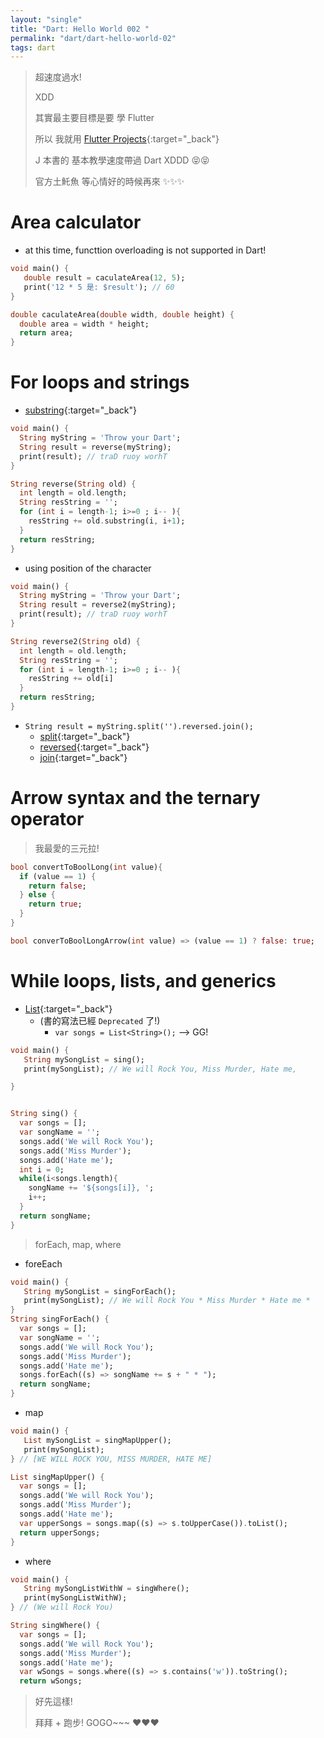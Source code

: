 ```yaml
---
layout: "single"
title: "Dart: Hello World 002 "
permalink: "dart/dart-hello-world-02"
tags: dart
---
```


> 超速度過水!
>
> XDD
>
> 其實最主要目標是要 學 Flutter
>
> 所以 我就用 [Flutter Projects](https://github.com/PacktPublishing/Flutter-Projects){:target="\_back"}
>
> J 本書的 基本教學速度帶過 Dart XDDD :stuck_out_tongue_closed_eyes::stuck_out_tongue_closed_eyes:
>
> 官方土魠魚 等心情好的時候再來 :sparkles::sparkles::sparkles:

# Area calculator

- at this time, functtion overloading is not supported in Dart!

```dart
void main() {
   double result = caculateArea(12, 5);
   print('12 * 5 是: $result'); // 60
}

double caculateArea(double width, double height) {
  double area = width * height;
  return area;
}
```

# For loops and strings

- [substring](https://api.dart.dev/stable/2.13.4/dart-core/String/substring.html){:target="\_back"}

```dart
void main() {
  String myString = 'Throw your Dart';
  String result = reverse(myString);
  print(result); // traD ruoy worhT
}

String reverse(String old) {
  int length = old.length;
  String resString = '';
  for (int i = length-1; i>=0 ; i-- ){
    resString += old.substring(i, i+1);
  }
  return resString;
}
```

- using position of the character

```dart
void main() {
  String myString = 'Throw your Dart';
  String result = reverse2(myString);
  print(result); // traD ruoy worhT
}

String reverse2(String old) {
  int length = old.length;
  String resString = '';
  for (int i = length-1; i>=0 ; i-- ){
    resString += old[i]
  }
  return resString;
}
```

- `String result = myString.split('').reversed.join();`
  - [split](https://api.dart.dev/stable/2.13.4/dart-core/String/split.html){:target="\_back"}
  - [reversed](https://api.dart.dev/stable/2.13.4/dart-core/List/reversed.html){:target="\_back"}
  - [join](https://api.dart.dev/stable/2.13.4/dart-core/Iterable/join.html){:target="\_back"}

# Arrow syntax and the ternary operator

> 我最愛的三元拉!

```dart
bool convertToBoolLong(int value){
  if (value == 1) {
    return false;
  } else {
    return true;
  }
}

bool converToBoolLongArrow(int value) => (value == 1) ? false: true;
```

# While loops, lists, and generics

- [List](https://api.dart.dev/stable/2.13.4/dart-core/List-class.html){:target="\_back"}
  - (書的寫法已經 `Deprecated` 了!)
    - `var songs = List<String>();` --> GG!

```dart
void main() {
   String mySongList = sing();
   print(mySongList); // We will Rock You, Miss Murder, Hate me,

}


String sing() {
  var songs = [];
  var songName = '';
  songs.add('We will Rock You');
  songs.add('Miss Murder');
  songs.add('Hate me');
  int i = 0;
  while(i<songs.length){
    songName += '${songs[i]}, ';
    i++;
  }
  return songName;
}
```

> forEach, map, where

- foreEach

```dart
void main() {
   String mySongList = singForEach();
   print(mySongList); // We will Rock You * Miss Murder * Hate me *
}
String singForEach() {
  var songs = [];
  var songName = '';
  songs.add('We will Rock You');
  songs.add('Miss Murder');
  songs.add('Hate me');
  songs.forEach((s) => songName += s + " * ");
  return songName;
}
```

- map

```dart
void main() {
   List mySongList = singMapUpper();
   print(mySongList);
} // [WE WILL ROCK YOU, MISS MURDER, HATE ME]

List singMapUpper() {
  var songs = [];
  songs.add('We will Rock You');
  songs.add('Miss Murder');
  songs.add('Hate me');
  var upperSongs = songs.map((s) => s.toUpperCase()).toList();
  return upperSongs;
}
```

- where

```dart
void main() {
   String mySongListWithW = singWhere();
   print(mySongListWithW);
} // (We will Rock You)

String singWhere() {
  var songs = [];
  songs.add('We will Rock You');
  songs.add('Miss Murder');
  songs.add('Hate me');
  var wSongs = songs.where((s) => s.contains('w')).toString();
  return wSongs;

```

> 好先這樣!
>
> 拜拜 + 跑步! GOGO~~~ :heart::heart::heart:
